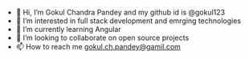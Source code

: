- 👋 Hi, I’m Gokul Chandra Pandey and my github id is @gokul123
- 👀 I’m interested in full stack development and emrging technologies 
- 🌱 I’m currently learning Angular
- 💞️ I’m looking to collaborate on open source projects
- 📫 How to reach me gokul.ch.pandey@gamil.com

<!---
gokul123/gokul123 is a ✨ special ✨ repository because its `README.md` (this file) appears on your GitHub profile.
You can click the Preview link to take a look at your changes.
--->
